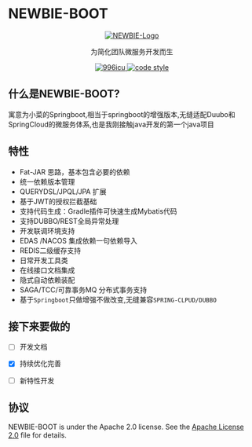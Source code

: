 # NEWBIE-BOOT
<p align="center">
  <a href="https://github.com/baomidou/mybatis-plus">
   <img alt="NEWBIE-Logo" src="https://github.com/halower/newbie-spring-boot-project/blob/master/logo/logo.png?raw=true">
  </a>
</p>

<p align="center">
   为简化团队微服务开发而生
</p>

<p align="center">

  <a href="https://github.com/996icu/996.ICU/blob/master/LICENSE">
    <img alt="996icu" src="https://img.shields.io/badge/license-NPL%20(The%20996%20Prohibited%20License)-blue.svg">
  </a>

  <a href="https://www.apache.org/licenses/LICENSE-2.0">
    <img alt="code style" src="https://img.shields.io/badge/license-Apache%202-4EB1BA.svg?style=flat-square">
  </a>
</p>

## 什么是NEWBIE-BOOT?

寓意为小菜的Springboot,相当于springboot的增强版本,无缝适配Duubo和SpringCloud的微服务体系,也是我刚接触java开发的第一个java项目


## 特性

-   Fat-JAR 思路，基本包含必要的依赖
-   统一依赖版本管理
-   QUERYDSL/JPQL/JPA 扩展
-   基于JWT的授权拦截基础
-   支持代码生成：Gradle插件可快速生成Mybatis代码
-   支持DUBBO/REST全局异常处理
-   开发联调环境支持
-   EDAS /NACOS 集成依赖一句依赖导入
-   REDIS二级缓存支持
-   日常开发工具类
-   在线接口文档集成
-   隐式自动依赖装配
-   SAGA/TCC/可靠事务MQ 分布式事务支持
-   基于`Springboot`只做增强不做改变,无缝兼容`SPRING-CLPUD/DUBBO`


## 接下来要做的

- [ ] 开发文档
- [x] 持续优化完善
- [ ] 新特性开发


## 协议

NEWBIE-BOOT is under the Apache 2.0 license. See the [Apache License 2.0](http://www.apache.org/licenses/LICENSE-2.0) file for details.
